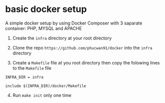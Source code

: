 # basic docker setup
A simple docker setup by using Docker Composer with 3 saparate container: PHP, MYSQL and APACHE

1. Create the `infra` directory at your root directory

2. Clone the repo `https://github.com/phucwan91/docker` into the `infra` directory

3. Create a `Makefile` file at you root directory then copy the folowing lines to the `Makefile` file

```
INFRA_DIR = infra

include $(INFRA_DIR)/docker/Makefile
```
4. Run `make init` only one time


